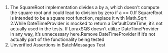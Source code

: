 1. The SquareRoot implementation divides a by a, which doesn't compute the square root and could lead to division by zero if a == 0.If SquareRoot is intended to be a square root function, replace it with Math.Sqrt
2.While DateTimeProvider is mocked to return a DefaultDateTime, it’s not actually used in the tests. If LoraxSQS doesn’t utilize DateTimeProvider in any way, it’s unnecessary here.Remove DateTimeProvider if it’s not actually part of the functionality being tested
3. Unverified Assertions in BatchMessages Test
